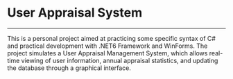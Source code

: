 # User Appraisal System

---

This is a personal project aimed at practicing some specific syntax of C# and practical development with .NET6 Framework and WinForms. The project simulates a User Appraisal Management System, which allows real-time viewing of user information, annual appraisal statistics, and updating the database through a graphical interface.
